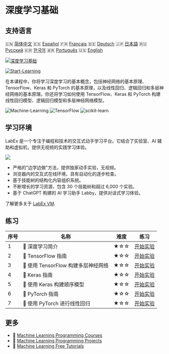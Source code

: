 # 深度学习基础

## 支持语言

🇨🇳 [简体中文](README_zh.md) 🇪🇸 [Español](README_es.md) 🇫🇷 [Français](README_fr.md) 🇩🇪 [Deutsch](README_de.md) 🇯🇵 [日本語](README_ja.md) 🇷🇺 [Русский](README_ru.md) 🇰🇷 [한국어](README_ko.md) 🇧🇷 [Português](README_pt.md) 🇺🇸 [English](README.md) 

[![深度学习基础](https://cover-creator.labex.io/foundations-of-deep-learning.png?lang=zh)](https://labex.io/zh/courses/foundations-of-deep-learning)

[![Start-Learning](https://img.shields.io/badge/Start-Learning-whitesmoke?style=for-the-badge)](https://labex.io/zh/courses/foundations-of-deep-learning)

在本课程中，你将学习深度学习的基本概念，包括神经网络的基本原理、TensorFlow、Keras 和 PyTorch 的基本原理，以及线性回归、逻辑回归和多层神经网络的基本原理。你还将学习如何使用 TensorFlow、Keras 和 PyTorch 构建线性回归模型、逻辑回归模型和多层神经网络模型。

![Machine-Learning](https://img.shields.io/badge/Machine-Learning-whitesmoke?style=for-the-badge&logo=machine-learning)
![TensorFlow](https://img.shields.io/badge/TensorFlow-whitesmoke?style=for-the-badge&logo=tensorflow)
![scikit-learn](https://img.shields.io/badge/scikit-learn-whitesmoke?style=for-the-badge&logo=scikit-learn)


## 学习环境

LabEx 是一个专注于编程和技术的交互式动手学习平台。它结合了实验室、AI 辅助和虚拟机，提供无视频的实践学习体验。

![](https://tutorial-screenshot.getvm.io/images/vm-1725247253.png)

- 严格的"边学边做"方法，提供独家动手实验，无视频。
- 浏览器内的交互式在线环境，具有自动化的逐步检查。
- 基于技能树的结构化内容组织系统。
- 不断增长的学习资源，包含 30 个技能树和超过 6,000 个实验。
- 基于 ChatGPT 构建的 AI 学习助手 Labby，提供对话式学习体验。

了解更多关于 [LabEx VM](https://support.labex.io/using-labex/virtual-machine).

## 练习

|   序号 | 名称                                | 难度   | 练习                                                                                                                        |
|--------|-------------------------------------|--------|-----------------------------------------------------------------------------------------------------------------------------|
|      1 | 📖 深度学习简介                     | ★☆☆    | <a target='_blank' href='https://labex.io/zh/labs/ml-introduction-to-deep-learning-20790'>开始实验</a>                      |
|      2 | 📖 TensorFlow 指南                  | ★☆☆    | <a target='_blank' href='https://labex.io/zh/labs/ml-guide-of-tensorflow-20777'>开始实验</a>                                |
|      3 | 📖 使用 TensorFlow 构建多层神经网络 | ★☆☆    | <a target='_blank' href='https://labex.io/zh/labs/ml-building-multilayer-neural-network-with-tensorflow-20750'>开始实验</a> |
|      4 | 📖 Keras 指南                       | ★☆☆    | <a target='_blank' href='https://labex.io/zh/labs/ml-guide-of-keras-20775'>开始实验</a>                                     |
|      5 | 📖 使用 Keras 构建顺序模型          | ★☆☆    | <a target='_blank' href='https://labex.io/zh/labs/ml-build-a-sequential-model-with-keras-20751'>开始实验</a>                |
|      6 | 📖 PyTorch 指南                     | ★☆☆    | <a target='_blank' href='https://labex.io/zh/labs/ml-guide-of-pytorch-20776'>开始实验</a>                                   |
|      7 | 📖 使用 PyTorch 进行线性回归        | ★☆☆    | <a target='_blank' href='https://labex.io/zh/labs/ml-linear-regression-with-pytorch-20798'>开始实验</a>                     |

## 更多

- 🔗 [Machine Learning Programming Courses](https://github.com/labex-labs/awesome-programming-courses)
- 🔗 [Machine Learning Programming Projects](https://github.com/labex-labs/awesome-programming-projects)
- 🔗 [Machine Learning Free Tutorials](https://github.com/labex-labs/ml-free-tutorials)

